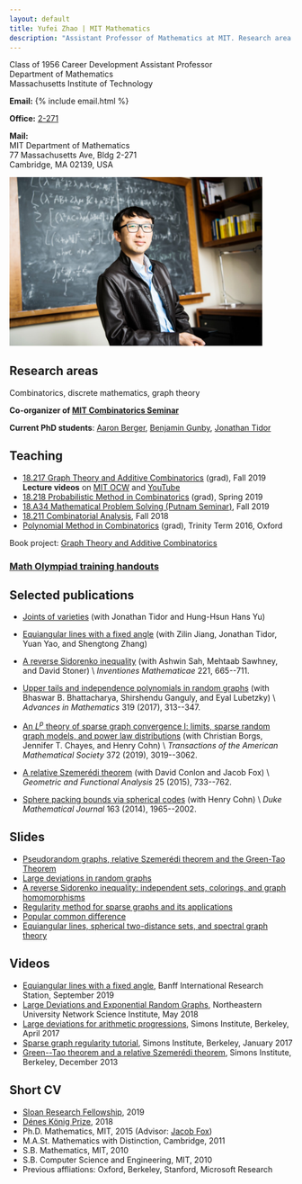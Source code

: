 ```yaml
---
layout: default
title: Yufei Zhao | MIT Mathematics
description: "Assistant Professor of Mathematics at MIT. Research area: combinatorics"
---
```


<div class="row">
<div class="col-md-6">
<p>Class of 1956 Career Development Assistant Professor<br>
Department of Mathematics<br>
Massachusetts Institute of Technology</p>

<p><strong>Email:</strong>
{% include email.html %}</p>

<p><strong>Office:</strong> <a href="http://whereis.mit.edu/?go=2" target="_blank">2-271</a></p>

<p><strong>Mail:</strong><br>
MIT Department of Mathematics<br>
77 Massachusetts Ave, Bldg 2-271<br>
Cambridge, MA 02139, USA</p>

</div>
<div class="col-md-6">
<img src="photo.jpg" alt="Yufei Zhao" title="Yufei Zhao; photo credit: Joseph Lee" width="450px">
</div>
</div>

## Research areas

Combinatorics, discrete mathematics, graph theory

**Co-organizer of [MIT Combinatorics Seminar](http://math.mit.edu/seminars/combin/)**

**Current PhD students**:
[Aaron Berger](https://web.mit.edu/bergera/www/),
[Benjamin Gunby](http://www.math.harvard.edu/people/GunbyBenjamin.html),
[Jonathan Tidor](https://math.mit.edu/directory/profile.php?pid=2037)

## Teaching

* [18.217 Graph Theory and Additive Combinatorics](gtac/) (grad), Fall 2019  
  **Lecture videos** on [MIT OCW](https://ocw.mit.edu/courses/mathematics/18-217-graph-theory-and-additive-combinatorics-fall-2019/video-lectures/) and [YouTube](https://www.youtube.com/playlist?list=PLUl4u3cNGP62qauV_CpT1zKaGG_Vj5igX)
* [18.218 Probabilistic Method in Combinatorics](pm/) (grad), Spring 2019
* [18.A34 Mathematical Problem Solving (Putnam Seminar)](a34/), Fall 2019
* [18.211 Combinatorial Analysis](211/), Fall 2018
* [Polynomial Method in Combinatorics](pm16/) (grad), Trinity Term 2016, Oxford

Book project: [Graph Theory and Additive Combinatorics](gtacbook/)

### [Math Olympiad training handouts](olympiad)

## Selected publications

* [Joints of varieties](https://arxiv.org/abs/2008.01610) (with Jonathan Tidor and Hung-Hsun Hans Yu)

* [Equiangular lines with a fixed angle](https://arxiv.org/abs/1907.12466) (with Zilin Jiang, Jonathan Tidor, Yuan Yao, and Shengtong Zhang)

* [A reverse Sidorenko inequality](https://arxiv.org/abs/1809.09462) (with Ashwin Sah, Mehtaab Sawhney, and David Stoner) \\
  _Inventiones Mathematicae_ 221, 665--711.

* [Upper tails and independence polynomials in random graphs](http://arxiv.org/abs/1507.04074)
  (with Bhaswar B. Bhattacharya, Shirshendu Ganguly, and Eyal Lubetzky) \\
  _Advances in Mathematics_ 319 (2017), 313--347.

* [An $L^p$ theory of sparse graph convergence I: limits, sparse random graph models, and power law distributions](http://arxiv.org/abs/1401.2906)
  (with Christian Borgs, Jennifer T. Chayes, and Henry Cohn) \\
  _Transactions of the American Mathematical Society_ 372 (2019), 3019--3062.

* [A relative Szemerédi theorem](http://arxiv.org/abs/1305.5440)
  (with David Conlon and Jacob Fox) \\
  _Geometric and Functional Analysis_ 25 (2015), 733--762.

* [Sphere packing bounds via spherical codes](http://arxiv.org/abs/1212.5966)
  (with Henry Cohn) \\
  _Duke Mathematical Journal_ 163 (2014), 1965--2002.



## Slides

* [Pseudorandom graphs, relative Szemerédi theorem and the Green-Tao Theorem](research/slides/green-tao-relative-szemeredi.pdf)
* [Large deviations in random graphs](research/slides/large_deviations_random_graphs.pdf)
* [A reverse Sidorenko inequality: independent sets, colorings, and graph homomorphisms](research/slides/reverse_sidorenko_slides.pdf)
* [Regularity method for sparse graphs and its applications](research/slides/sparse-reg-c4.pdf)
* [Popular common difference](research/slides/popular_difference.pdf)
* [Equiangular lines, spherical two-distance sets, and spectral graph theory](research/slides/equiangular.pdf)


## Videos

* <a href="javascript:void(0);" target="_self" onclick="$('#birs-talk-sep2019').toggle('fast');">
  Equiangular lines with a fixed angle</a>, Banff International Research Station, September 2019
  <div id="birs-talk-sep2019" style="display:none" class="videoWrapper">
  <iframe src="http://www.birs.ca/events/2019/5-day-workshops/19w5009/videos/embed/201909021422-Zhao.mp4" width="832"  height="480" frameborder="0"  scrolling="auto" itemprop="video"></iframe>
  </div>

* <a href="javascript:void(0);" target="_self" onclick="$('#neu-talk-may2018').toggle('fast');">
  Large Deviations and Exponential Random Graphs</a>, Northeastern University Network Science Institute, May 2018
  <div id="neu-talk-may2018" style="display:none" class="videoWrapper">
  <iframe width="560" height="315" src="//www.youtube.com/embed/dwUz8c7siDU" allowfullscreen></iframe>
  </div>

* <a href="javascript:void(0);" target="_self" onclick="$('#simons-talk-apr2017').toggle('fast');">
  Large deviations for arithmetic progressions</a>, Simons Institute, Berkeley, April 2017
  <div id="simons-talk-apr2017" style="display:none" class="videoWrapper">
  <iframe width="560" height="315" src="//www.youtube.com/embed/G9AJHUAz33o" allowfullscreen></iframe>
  </div>

* <a href="javascript:void(0);" target="_self" onclick="$('#simons-talk-jan2017').toggle('fast');">
  Sparse graph regularity tutorial</a>, Simons Institute, Berkeley, January 2017
  <div id="simons-talk-jan2017" style="display:none" class="videoWrapper">
  <iframe width="560" height="315" src="//www.youtube.com/embed/ZXLtAj4eL0c" allowfullscreen></iframe>
  </div>

* <a href="javascript:void(0);" target="_self" onclick="$('#simons-talk-dec2013').toggle('fast');">
  Green--Tao theorem and a relative Szemerédi theorem</a>, Simons Institute, Berkeley, December 2013
  <div id="simons-talk-dec2013" style="display:none" class="videoWrapper">
  <iframe width="560" height="315" src="//www.youtube.com/embed/vsFFjhYLVrM" allowfullscreen></iframe>
  </div>

## Short CV

* [Sloan Research Fellowship](http://news.mit.edu/2019/four-from-mit-named-sloan-research-fellows-0221), 2019
* [Dénes König Prize](https://www.siam.org/prizes/sponsored/konig.php), 2018
* Ph.D. Mathematics, MIT, 2015 (Advisor: [Jacob Fox](http://stanford.edu/~jacobfox/))
* M.A.St. Mathematics with Distinction, Cambridge, 2011
* S.B. Mathematics, MIT, 2010
* S.B. Computer Science and Engineering, MIT, 2010
* Previous affliations: Oxford, Berkeley, Stanford, Microsoft Research
